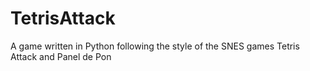 # TetrisAttack
A game written in Python following the style of the SNES games Tetris Attack and Panel de Pon
